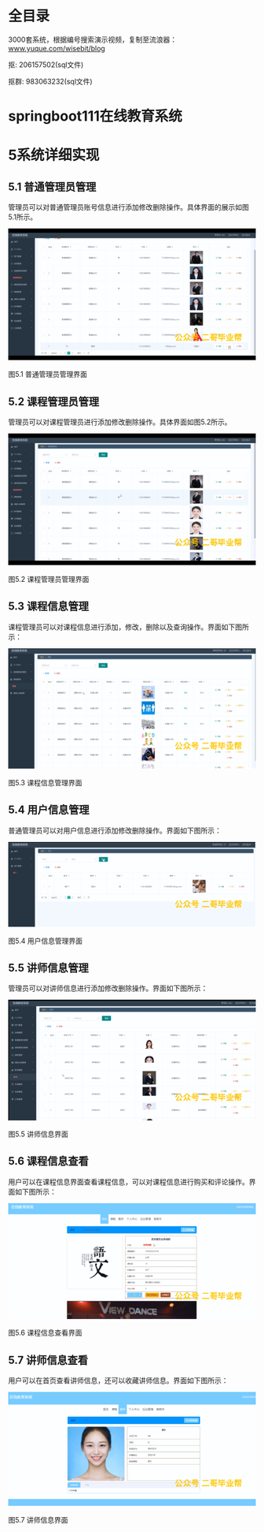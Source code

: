 # 全目录

3000套系统，根据编号搜索演示视频，复制至流浪器：www.yuque.com/wisebit/blog


<p>抠: 206157502(sql文件)</p>
<p>抠群: 983063232(sql文件)</p>


# springboot111在线教育系统
# 5系统详细实现
## 5.1 普通管理员管理
管理员可以对普通管理员账号信息进行添加修改删除操作。具体界面的展示如图5.1所示。

![](/md/blog.010.png)

图5.1 普通管理员管理界面
## 5.2 课程管理员管理
管理员可以对课程管理员进行添加修改删除操作。具体界面如图5.2所示。

![](/md/blog.011.png)

图5.2 课程管理员管理界面
## 5.3 课程信息管理
课程管理员可以对课程信息进行添加，修改，删除以及查询操作。界面如下图所示：

![](/md/blog.012.png)

图5.3 课程信息管理界面
## 5.4 用户信息管理
普通管理员可以对用户信息进行添加修改删除操作。界面如下图所示：

![](/md/blog.013.png)

图5.4 用户信息管理界面

## 5.5 讲师信息管理
管理员可以对讲师信息进行添加修改删除操作。界面如下图所示：

![](/md/blog.014.png)

图5.5 讲师信息界面
## 5.6 课程信息查看
用户可以在课程信息界面查看课程信息，可以对课程信息进行购买和评论操作。界面如下图所示：

![](/md/blog.015.png)

图5.6 课程信息查看界面
## 5.7 讲师信息查看
用户可以在首页查看讲师信息，还可以收藏讲师信息。界面如下图所示：


![](/md/blog.016.png)

图5.7 讲师信息界面













